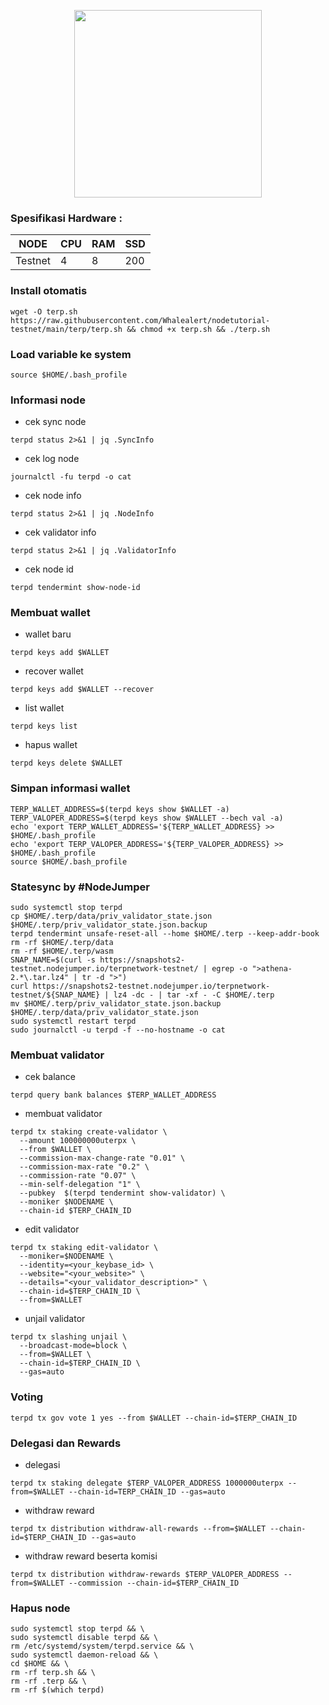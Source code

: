<p align="center">
  <img width="300" height="auto" src="https://user-images.githubusercontent.com/108969749/201539131-2a8481bc-7d50-47fe-8db8-96c7372d5a84.png">
</p>

### Spesifikasi Hardware :
NODE  | CPU     | RAM      | SSD     |
| ------------- | ------------- | ------------- | -------- |
| Testnet | 4          | 8         | 200  |

### Install otomatis
```
wget -O terp.sh https://raw.githubusercontent.com/Whalealert/nodetutorial-testnet/main/terp/terp.sh && chmod +x terp.sh && ./terp.sh
```
### Load variable ke system
```
source $HOME/.bash_profile
```
### Informasi node

* cek sync node
```
terpd status 2>&1 | jq .SyncInfo
```
* cek log node
```
journalctl -fu terpd -o cat
```
* cek node info
```
terpd status 2>&1 | jq .NodeInfo
```
* cek validator info
```
terpd status 2>&1 | jq .ValidatorInfo
```
* cek node id
```
terpd tendermint show-node-id
```
### Membuat wallet
* wallet baru
```
terpd keys add $WALLET
```
* recover wallet
```
terpd keys add $WALLET --recover
```
* list wallet
```
terpd keys list
```
* hapus wallet
```
terpd keys delete $WALLET
```
### Simpan informasi wallet
```
TERP_WALLET_ADDRESS=$(terpd keys show $WALLET -a)
TERP_VALOPER_ADDRESS=$(terpd keys show $WALLET --bech val -a)
echo 'export TERP_WALLET_ADDRESS='${TERP_WALLET_ADDRESS} >> $HOME/.bash_profile
echo 'export TERP_VALOPER_ADDRESS='${TERP_VALOPER_ADDRESS} >> $HOME/.bash_profile
source $HOME/.bash_profile
```
### Statesync by #NodeJumper
```
sudo systemctl stop terpd
cp $HOME/.terp/data/priv_validator_state.json $HOME/.terp/priv_validator_state.json.backup
terpd tendermint unsafe-reset-all --home $HOME/.terp --keep-addr-book
rm -rf $HOME/.terp/data 
rm -rf $HOME/.terp/wasm
SNAP_NAME=$(curl -s https://snapshots2-testnet.nodejumper.io/terpnetwork-testnet/ | egrep -o ">athena-2.*\.tar.lz4" | tr -d ">")
curl https://snapshots2-testnet.nodejumper.io/terpnetwork-testnet/${SNAP_NAME} | lz4 -dc - | tar -xf - -C $HOME/.terp
mv $HOME/.terp/priv_validator_state.json.backup $HOME/.terp/data/priv_validator_state.json
sudo systemctl restart terpd
sudo journalctl -u terpd -f --no-hostname -o cat
```
### Membuat validator
* cek balance
```
terpd query bank balances $TERP_WALLET_ADDRESS
```
* membuat validator
```
terpd tx staking create-validator \
  --amount 100000000uterpx \
  --from $WALLET \
  --commission-max-change-rate "0.01" \
  --commission-max-rate "0.2" \
  --commission-rate "0.07" \
  --min-self-delegation "1" \
  --pubkey  $(terpd tendermint show-validator) \
  --moniker $NODENAME \
  --chain-id $TERP_CHAIN_ID
```
* edit validator
```
terpd tx staking edit-validator \
  --moniker=$NODENAME \
  --identity=<your_keybase_id> \
  --website="<your_website>" \
  --details="<your_validator_description>" \
  --chain-id=$TERP_CHAIN_ID \
  --from=$WALLET
```
* unjail validator
```
terpd tx slashing unjail \
  --broadcast-mode=block \
  --from=$WALLET \
  --chain-id=$TERP_CHAIN_ID \
  --gas=auto
```
### Voting
```
terpd tx gov vote 1 yes --from $WALLET --chain-id=$TERP_CHAIN_ID
```
### Delegasi dan Rewards
* delegasi
```
terpd tx staking delegate $TERP_VALOPER_ADDRESS 1000000uterpx --from=$WALLET --chain-id=TERP_CHAIN_ID --gas=auto
```
* withdraw reward
```
terpd tx distribution withdraw-all-rewards --from=$WALLET --chain-id=$TERP_CHAIN_ID --gas=auto
```
* withdraw reward beserta komisi
```
terpd tx distribution withdraw-rewards $TERP_VALOPER_ADDRESS --from=$WALLET --commission --chain-id=$TERP_CHAIN_ID
```

### Hapus node
```
sudo systemctl stop terpd && \
sudo systemctl disable terpd && \
rm /etc/systemd/system/terpd.service && \
sudo systemctl daemon-reload && \
cd $HOME && \
rm -rf terp.sh && \
rm -rf .terp && \
rm -rf $(which terpd)
```
